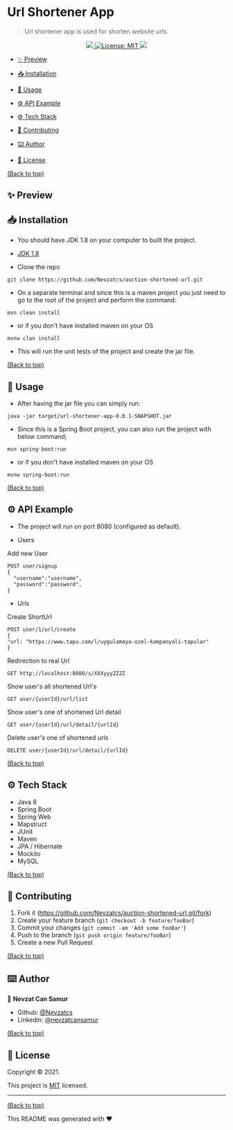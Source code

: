 # Url Shortener App

> Url shortener app is used for shorten website urls.
<p align="center">
  <a href="">
    <img src="https://img.shields.io/travis/dbader/node-datadog-metrics/master.svg?style=flat-square" />
  </a>
  <a href="https://github.com/Nevzatcs/auction-shortened-url/blob/main/LICENSE">
    <img alt="License: MIT" src="https://img.shields.io/badge/license-MIT-yellow.svg" target="_blank" />
  </a>
  <a href="">
    <img src="https://codecov.io/gh/kefranabg/readme-md-generator/branch/master/graph/badge.svg" />
  </a>
</p>

- [✨ Preview](#demo-preview)
- [📥 Installation](#installation)
- [🚀 Usage](#usage)
- [⚙️ API Example](#contribute)
- [⚙️ Tech Stack](#contribute)

- [🤝 Contributing](#license)
- [⌨️ Author](#footer)
- [📝 License](#license)

[(Back to top)](#table-of-contents)
## ✨ Preview




## 📥 Installation

- You should have JDK 1.8 on your computer to built the project.
* [JDK 1.8](https://www.oracle.com/java/technologies/downloads/#java8)

- Clone the repo

```
git clone https://github.com/Nevzatcs/auction-shortened-url.git
```

- On a separate terminal and since this is a maven project you just need to go to the root of the project and perform the
  command:

```
mvn clean install
```

- or if you don't have installed maven on your OS

```
mvnw clan install
```

- This will run the unit tests of the project and create the jar file.

[(Back to top)](#table-of-contents)
## 🚀 Usage
- After having the jar file you can simply run:

```
java -jar target/url-shortener-app-0.0.1-SNAPSHOT.jar
```

- Since this is a Spring Boot project, you can also run the project with below command;

```
mvn spring-boot:run
```

- or if you don't have installed maven on your OS

```
mvnw spring-boot:run
```
[(Back to top)](#table-of-contents)
## ⚙️ API Example
- The project will run on port 8080 (configured as default).

- Users

Add new User 
```  
POST user/signup 
{
  "username":"username",
  "password":"password",
} 
  ```

- Urls

Create ShortUrl
```
POST user/1/url/create
{
"url: "https://www.tapu.com/l/uygulamaya-ozel-kampanyali-tapular"
}
  ```
Redirection to real Url

```
GET http://localhost:8080/s/XXXyyyZZZZ 
  ```

Show user's all shortened Url's 

```
GET user/{userId}/url/list 
  ```
Show user's  one of shortened Url detail

```
GET user/{userId}/url/detail/{urlId}
  ```

Delete user's one of shortened urls
```
DELETE user/{userId}/url/detail/{urlId}
 ```

[(Back to top)](#table-of-contents)
## ⚙️ Tech Stack
- Java 8
- Spring Boot
- Spring Web
- Mapstruct
- JUnit
- Maven
- JPA / Hibernate
- Mockito
- MySQL


[(Back to top)](#table-of-contents)





## 🤝 Contributing
1. Fork it (<https://github.com/Nevzatcs/auction-shortened-url.git/fork>)
2. Create your feature branch (`git checkout -b feature/fooBar`)
3. Commit your changes (`git commit -am 'Add some fooBar'`)
4. Push to the branch (`git push origin feature/fooBar`)
5. Create a new Pull Request

[(Back to top)](#table-of-contents)
## ⌨️ Author


👤 **Nevzat Can Samur**

- Github: [@Nevzatcs](https://github.com/Nevzatcs)
- Linkedin: [@nevzatcansamur](https://www.linkedin.com/in/nevzatcansamur/)

[(Back to top)](#table-of-contents)
## 📝 License


Copyright © 2021.

This project is [MIT](https://github.com/Nevzatcs/auction-shortened-url/blob/main/LICENSE) licensed.


---
[(Back to top)](#table-of-contents)

This README was generated with ❤️ 
